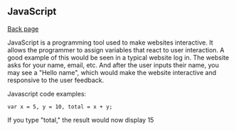 ## JavaScript

[Back page](README.md)

JavaScript is a programming tool used to make websites interactive.
It allows the programmer to assign variables that react to user interaction.
A good example of this would be seen in a typical website log in.
The website asks for your name, email, etc. And after the user inputs their name, you may see a "Hello name", which would make the website interactive and responsive to the user feedback.

Javascript code examples:
```
var x = 5, y = 10, total = x + y;

```
If you type "total," the result would now display 15